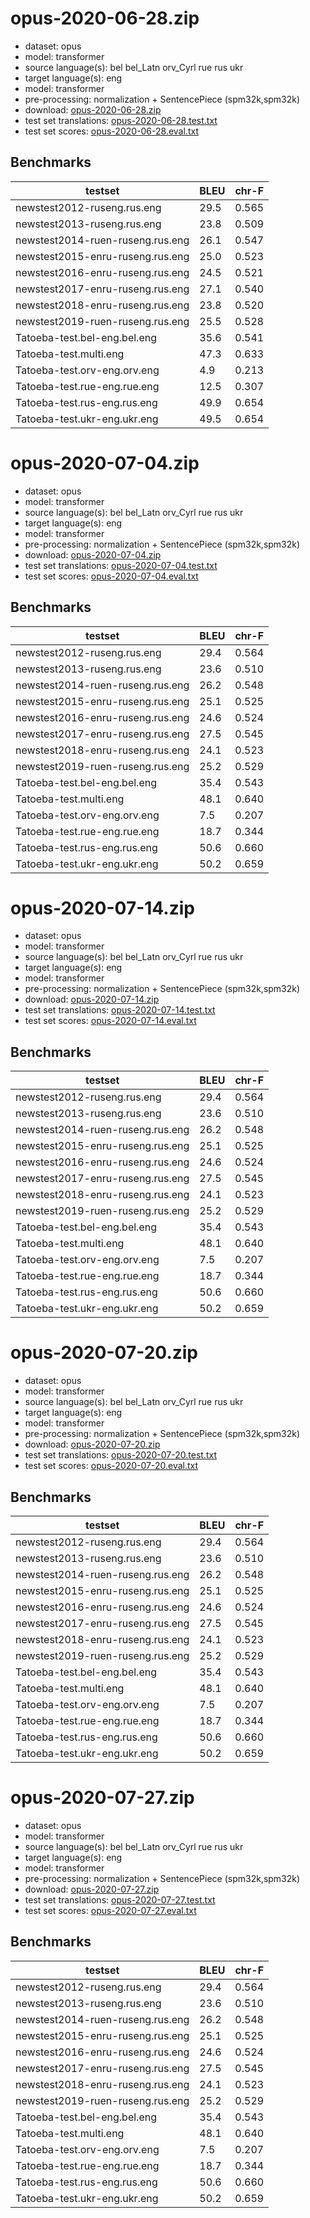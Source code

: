 # opus-2020-06-28.zip

* dataset: opus
* model: transformer
* source language(s): bel bel_Latn orv_Cyrl rue rus ukr
* target language(s): eng
* model: transformer
* pre-processing: normalization + SentencePiece (spm32k,spm32k)
* download: [opus-2020-06-28.zip](https://object.pouta.csc.fi/Tatoeba-MT-models/zle-eng/opus-2020-06-28.zip)
* test set translations: [opus-2020-06-28.test.txt](https://object.pouta.csc.fi/Tatoeba-MT-models/zle-eng/opus-2020-06-28.test.txt)
* test set scores: [opus-2020-06-28.eval.txt](https://object.pouta.csc.fi/Tatoeba-MT-models/zle-eng/opus-2020-06-28.eval.txt)

## Benchmarks

| testset               | BLEU  | chr-F |
|-----------------------|-------|-------|
| newstest2012-ruseng.rus.eng 	| 29.5 	| 0.565 |
| newstest2013-ruseng.rus.eng 	| 23.8 	| 0.509 |
| newstest2014-ruen-ruseng.rus.eng 	| 26.1 	| 0.547 |
| newstest2015-enru-ruseng.rus.eng 	| 25.0 	| 0.523 |
| newstest2016-enru-ruseng.rus.eng 	| 24.5 	| 0.521 |
| newstest2017-enru-ruseng.rus.eng 	| 27.1 	| 0.540 |
| newstest2018-enru-ruseng.rus.eng 	| 23.8 	| 0.520 |
| newstest2019-ruen-ruseng.rus.eng 	| 25.5 	| 0.528 |
| Tatoeba-test.bel-eng.bel.eng 	| 35.6 	| 0.541 |
| Tatoeba-test.multi.eng 	| 47.3 	| 0.633 |
| Tatoeba-test.orv-eng.orv.eng 	| 4.9 	| 0.213 |
| Tatoeba-test.rue-eng.rue.eng 	| 12.5 	| 0.307 |
| Tatoeba-test.rus-eng.rus.eng 	| 49.9 	| 0.654 |
| Tatoeba-test.ukr-eng.ukr.eng 	| 49.5 	| 0.654 |

# opus-2020-07-04.zip

* dataset: opus
* model: transformer
* source language(s): bel bel_Latn orv_Cyrl rue rus ukr
* target language(s): eng
* model: transformer
* pre-processing: normalization + SentencePiece (spm32k,spm32k)
* download: [opus-2020-07-04.zip](https://object.pouta.csc.fi/Tatoeba-MT-models/zle-eng/opus-2020-07-04.zip)
* test set translations: [opus-2020-07-04.test.txt](https://object.pouta.csc.fi/Tatoeba-MT-models/zle-eng/opus-2020-07-04.test.txt)
* test set scores: [opus-2020-07-04.eval.txt](https://object.pouta.csc.fi/Tatoeba-MT-models/zle-eng/opus-2020-07-04.eval.txt)

## Benchmarks

| testset               | BLEU  | chr-F |
|-----------------------|-------|-------|
| newstest2012-ruseng.rus.eng 	| 29.4 	| 0.564 |
| newstest2013-ruseng.rus.eng 	| 23.6 	| 0.510 |
| newstest2014-ruen-ruseng.rus.eng 	| 26.2 	| 0.548 |
| newstest2015-enru-ruseng.rus.eng 	| 25.1 	| 0.525 |
| newstest2016-enru-ruseng.rus.eng 	| 24.6 	| 0.524 |
| newstest2017-enru-ruseng.rus.eng 	| 27.5 	| 0.545 |
| newstest2018-enru-ruseng.rus.eng 	| 24.1 	| 0.523 |
| newstest2019-ruen-ruseng.rus.eng 	| 25.2 	| 0.529 |
| Tatoeba-test.bel-eng.bel.eng 	| 35.4 	| 0.543 |
| Tatoeba-test.multi.eng 	| 48.1 	| 0.640 |
| Tatoeba-test.orv-eng.orv.eng 	| 7.5 	| 0.207 |
| Tatoeba-test.rue-eng.rue.eng 	| 18.7 	| 0.344 |
| Tatoeba-test.rus-eng.rus.eng 	| 50.6 	| 0.660 |
| Tatoeba-test.ukr-eng.ukr.eng 	| 50.2 	| 0.659 |

# opus-2020-07-14.zip

* dataset: opus
* model: transformer
* source language(s): bel bel_Latn orv_Cyrl rue rus ukr
* target language(s): eng
* model: transformer
* pre-processing: normalization + SentencePiece (spm32k,spm32k)
* download: [opus-2020-07-14.zip](https://object.pouta.csc.fi/Tatoeba-MT-models/zle-eng/opus-2020-07-14.zip)
* test set translations: [opus-2020-07-14.test.txt](https://object.pouta.csc.fi/Tatoeba-MT-models/zle-eng/opus-2020-07-14.test.txt)
* test set scores: [opus-2020-07-14.eval.txt](https://object.pouta.csc.fi/Tatoeba-MT-models/zle-eng/opus-2020-07-14.eval.txt)

## Benchmarks

| testset               | BLEU  | chr-F |
|-----------------------|-------|-------|
| newstest2012-ruseng.rus.eng 	| 29.4 	| 0.564 |
| newstest2013-ruseng.rus.eng 	| 23.6 	| 0.510 |
| newstest2014-ruen-ruseng.rus.eng 	| 26.2 	| 0.548 |
| newstest2015-enru-ruseng.rus.eng 	| 25.1 	| 0.525 |
| newstest2016-enru-ruseng.rus.eng 	| 24.6 	| 0.524 |
| newstest2017-enru-ruseng.rus.eng 	| 27.5 	| 0.545 |
| newstest2018-enru-ruseng.rus.eng 	| 24.1 	| 0.523 |
| newstest2019-ruen-ruseng.rus.eng 	| 25.2 	| 0.529 |
| Tatoeba-test.bel-eng.bel.eng 	| 35.4 	| 0.543 |
| Tatoeba-test.multi.eng 	| 48.1 	| 0.640 |
| Tatoeba-test.orv-eng.orv.eng 	| 7.5 	| 0.207 |
| Tatoeba-test.rue-eng.rue.eng 	| 18.7 	| 0.344 |
| Tatoeba-test.rus-eng.rus.eng 	| 50.6 	| 0.660 |
| Tatoeba-test.ukr-eng.ukr.eng 	| 50.2 	| 0.659 |

# opus-2020-07-20.zip

* dataset: opus
* model: transformer
* source language(s): bel bel_Latn orv_Cyrl rue rus ukr
* target language(s): eng
* model: transformer
* pre-processing: normalization + SentencePiece (spm32k,spm32k)
* download: [opus-2020-07-20.zip](https://object.pouta.csc.fi/Tatoeba-MT-models/zle-eng/opus-2020-07-20.zip)
* test set translations: [opus-2020-07-20.test.txt](https://object.pouta.csc.fi/Tatoeba-MT-models/zle-eng/opus-2020-07-20.test.txt)
* test set scores: [opus-2020-07-20.eval.txt](https://object.pouta.csc.fi/Tatoeba-MT-models/zle-eng/opus-2020-07-20.eval.txt)

## Benchmarks

| testset               | BLEU  | chr-F |
|-----------------------|-------|-------|
| newstest2012-ruseng.rus.eng 	| 29.4 	| 0.564 |
| newstest2013-ruseng.rus.eng 	| 23.6 	| 0.510 |
| newstest2014-ruen-ruseng.rus.eng 	| 26.2 	| 0.548 |
| newstest2015-enru-ruseng.rus.eng 	| 25.1 	| 0.525 |
| newstest2016-enru-ruseng.rus.eng 	| 24.6 	| 0.524 |
| newstest2017-enru-ruseng.rus.eng 	| 27.5 	| 0.545 |
| newstest2018-enru-ruseng.rus.eng 	| 24.1 	| 0.523 |
| newstest2019-ruen-ruseng.rus.eng 	| 25.2 	| 0.529 |
| Tatoeba-test.bel-eng.bel.eng 	| 35.4 	| 0.543 |
| Tatoeba-test.multi.eng 	| 48.1 	| 0.640 |
| Tatoeba-test.orv-eng.orv.eng 	| 7.5 	| 0.207 |
| Tatoeba-test.rue-eng.rue.eng 	| 18.7 	| 0.344 |
| Tatoeba-test.rus-eng.rus.eng 	| 50.6 	| 0.660 |
| Tatoeba-test.ukr-eng.ukr.eng 	| 50.2 	| 0.659 |

# opus-2020-07-27.zip

* dataset: opus
* model: transformer
* source language(s): bel bel_Latn orv_Cyrl rue rus ukr
* target language(s): eng
* model: transformer
* pre-processing: normalization + SentencePiece (spm32k,spm32k)
* download: [opus-2020-07-27.zip](https://object.pouta.csc.fi/Tatoeba-MT-models/zle-eng/opus-2020-07-27.zip)
* test set translations: [opus-2020-07-27.test.txt](https://object.pouta.csc.fi/Tatoeba-MT-models/zle-eng/opus-2020-07-27.test.txt)
* test set scores: [opus-2020-07-27.eval.txt](https://object.pouta.csc.fi/Tatoeba-MT-models/zle-eng/opus-2020-07-27.eval.txt)

## Benchmarks

| testset               | BLEU  | chr-F |
|-----------------------|-------|-------|
| newstest2012-ruseng.rus.eng 	| 29.4 	| 0.564 |
| newstest2013-ruseng.rus.eng 	| 23.6 	| 0.510 |
| newstest2014-ruen-ruseng.rus.eng 	| 26.2 	| 0.548 |
| newstest2015-enru-ruseng.rus.eng 	| 25.1 	| 0.525 |
| newstest2016-enru-ruseng.rus.eng 	| 24.6 	| 0.524 |
| newstest2017-enru-ruseng.rus.eng 	| 27.5 	| 0.545 |
| newstest2018-enru-ruseng.rus.eng 	| 24.1 	| 0.523 |
| newstest2019-ruen-ruseng.rus.eng 	| 25.2 	| 0.529 |
| Tatoeba-test.bel-eng.bel.eng 	| 35.4 	| 0.543 |
| Tatoeba-test.multi.eng 	| 48.1 	| 0.640 |
| Tatoeba-test.orv-eng.orv.eng 	| 7.5 	| 0.207 |
| Tatoeba-test.rue-eng.rue.eng 	| 18.7 	| 0.344 |
| Tatoeba-test.rus-eng.rus.eng 	| 50.6 	| 0.660 |
| Tatoeba-test.ukr-eng.ukr.eng 	| 50.2 	| 0.659 |

